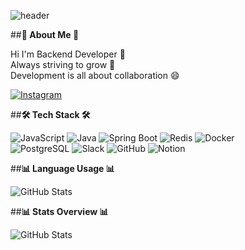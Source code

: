 ![header](https://capsule-render.vercel.app/api?type=rounded&color=gradient&text=%20ChoeEuiSeung%20Develop%20&height=300&fontSize=65&textBg=true)



##**🎳 About Me 🎳**

Hi I'm Backend Developer 👋  
Always striving to grow 💬  
Development is all about collaboration 😄  

[![Instagram](https://img.shields.io/badge/Instagram-%23E4405F?style=flat-square&logo=instagram&logoColor=white)](https://www.instagram.com/sseung_._92)



##**🛠 Tech Stack 🛠**

![JavaScript](https://img.shields.io/badge/JavaScript-333333?style=flat-square&logo=javascript&logoColor=F7DF1E)
![Java](https://img.shields.io/badge/Java-007396?style=flat-square&logo=java&logoColor=white)
![Spring Boot](https://img.shields.io/badge/Spring%20Boot-6DB33F?style=flat-square&logo=springboot&logoColor=white)
![Redis](https://img.shields.io/badge/Redis-D92B2B?style=flat-square&logo=redis&logoColor=white)
![Docker](https://img.shields.io/badge/Docker-2496ED?style=flat-square&logo=docker&logoColor=white)  
![PostgreSQL](https://img.shields.io/badge/PostgreSQL-336791?style=flat-square&logo=postgresql&logoColor=white)
![Slack](https://img.shields.io/badge/Slack-4A154B?style=flat-square&logo=slack&logoColor=white)
![GitHub](https://img.shields.io/badge/GitHub-181717?style=flat-square&logo=github&logoColor=white)
![Notion](https://img.shields.io/badge/Notion-000000?style=flat-square&logo=notion&logoColor=white)



##**📊 Language Usage 📊**

![GitHub Stats](https://raw.githubusercontent.com/eschoeDeveloper/github-stats-transparent/output/generated/languages.svg)  



##**📊 Stats Overview 📊**

![GitHub Stats](https://raw.githubusercontent.com/eschoeDeveloper/github-stats-transparent/output/generated/overview.svg)  

